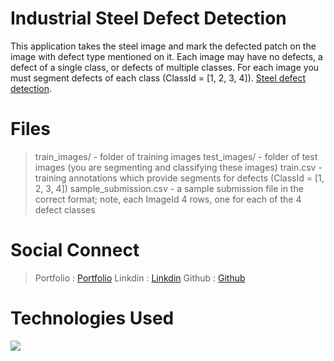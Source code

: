 # Industrial Steel Defect Detection

This application takes the steel image and mark the defected patch on the image with defect type mentioned on it.
Each image may have no defects, a defect of a single class, or defects of multiple classes. For each image you must segment defects of each class (ClassId = [1, 2, 3, 4]). [Steel defect detection](https://github.com/luckyRajputana/Steel-Defect-Detection).

# Files
> train_images/ - folder of training images
> test_images/ - folder of test images (you are segmenting and classifying these images)
> train.csv - training annotations which provide segments for defects (ClassId = [1, 2, 3, 4])
> sample_submission.csv - a sample submission file in the correct format; note, each ImageId 4 rows, one for each of the 4 defect classes


# Social Connect

> Portfolio :  [Portfolio](https://luckyportfolio.herokuapp.com/portfolio/)
> Linkdin   : [Linkdin](www.linkedin.com/in/luckychauhan14994)
> Github    :  [Github](https://github.com/luckyRajputana?tab=repositories)


# Technologies Used

![](https://forthebadge.com/images/badges/made-with-python.svg)

